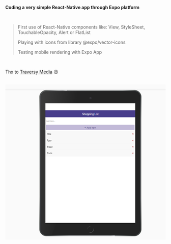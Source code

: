 **Coding a very simple React-Native app through Expo platform**

<br/>

> First use of React-Native components like: View, StyleSheet, TouchableOpacity, Alert or FlatList
>
> Playing with icons from library @expo/vector-icons
>
> Testing mobile rendering with Expo App

<br/>

Thx to [Traversy Media](https://www.youtube.com/watch?v=Hf4MJH0jDb4) 😉

<br />

<img src='./assets/shoppingLIst.PNG'>
